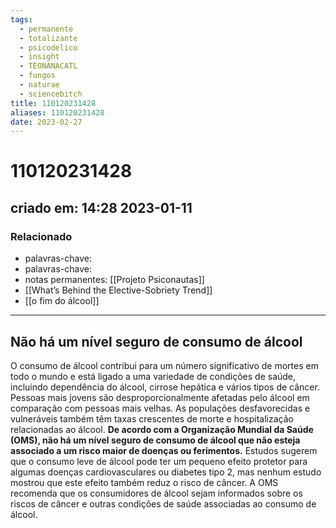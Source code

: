 ```yaml
---
tags:
  - permanente
  - totalizante
  - psicodelico
  - insight
  - TEONANACATL
  - fungos
  - naturae
  - sciencebitch
title: 110120231428
aliases: 110120231428
date: 2023-02-27
---
```


# 110120231428

## criado em: 14:28 2023-01-11

### Relacionado

- palavras-chave: 
- palavras-chave: 
- notas permanentes: [[Projeto Psiconautas]] 
- [[What’s Behind the Elective-Sobriety Trend]]
- [[o fim do álcool]]
---

## Não há um nível seguro de consumo de álcool

O consumo de álcool contribui para um número significativo de mortes em todo o mundo e está ligado a uma variedade de condições de saúde, incluindo dependência do álcool, cirrose hepática e vários tipos de câncer. Pessoas mais jovens são desproporcionalmente afetadas pelo álcool em comparação com pessoas mais velhas. As populações desfavorecidas e vulneráveis também têm taxas crescentes de morte e hospitalização relacionadas ao álcool. **De acordo com a Organização Mundial da Saúde (OMS), não há um nível seguro de consumo de álcool que não esteja associado a um risco maior de doenças ou ferimentos.** Estudos sugerem que o consumo leve de álcool pode ter um pequeno efeito protetor para algumas doenças cardiovasculares ou diabetes tipo 2, mas nenhum estudo mostrou que este efeito também reduz o risco de câncer. A OMS recomenda que os consumidores de álcool sejam informados sobre os riscos de câncer e outras condições de saúde associadas ao consumo de álcool.
